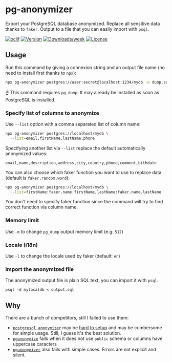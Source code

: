 pg-anonymizer
=============

Export your PostgreSQL database anonymized. Replace all sensitive data thanks to `faker`. Output to a file that you can easily import with `psql`.

[![oclif](https://img.shields.io/badge/cli-oclif-brightgreen.svg)](https://oclif.io)
[![Version](https://img.shields.io/npm/v/pg-anonymizer.svg)](https://npmjs.org/package/pg-anonymizer)
[![Downloads/week](https://img.shields.io/npm/dw/pg-anonymizer.svg)](https://npmjs.org/package/pg-anonymizer)
[![License](https://img.shields.io/npm/l/pg-anonymizer.svg)](https://github.com/rap2hpoutre/pg-anonymizer/blob/master/package.json)
## Usage

Run this command by giving a connexion string and an output file name (no need to install first thanks to `npx`):

```bash
npx pg-anonymizer postgres://user:secret@localhost:1234/mydb -o dump.sql
```

☝️ This command requires `pg_dump`. It may already be installed as soon as PostgreSQL is installed.

### Specify list of columns to anonymize

Use `--list` option with a comma separated list of column name:

```bash
npx pg-anonymizer postgres://localhost/mydb \
  --list=email,firstName,lastName,phone
```

Specifying another list via `--list` replace the default automatically anonymized values:

```
email,name,description,address,city,country,phone,comment,bithdate
```

You can also choose which faker function you want to use to replace data (default is `faker.random.word`):

```bash
npx pg-anonymizer postgres://localhost/mydb \
  --list=firstName:faker.name.firstName,lastName:faker.name.lastName
```

You don't need to specify faker function since the command will try to find correct function via column name.

### Memory limit

Use `-m` to change `pg_dump` output memory limit (e.g: `512`)

### Locale (i18n)

Use `-l` to change the locale used by faker (default: `en`)

### Import the anonymized file

The anonymized output file is plain SQL text, you can import it with `psql`.

```
psql -d mylocaldb < output.sql
```

## Why

There are a bunch of competitors, still I failed to use them:

 - [`postgresql_anonymizer`](https://postgresql-anonymizer.readthedocs.io/en/stable/) may be [hard to setup](https://postgresql-anonymizer.readthedocs.io/en/stable/INSTALL/#install-on-macos) and may be cumbersome for simple usage. Still, I guess it's the best solution.
 - [`pganonymize`](https://pypi.org/project/pganonymize/) fails when it does not use `public` schema or columns have uppercase caracters
 - [`pganonymizer`](https://github.com/asgeirrr/pgantomizer) also fails with simple cases. Errors are not explicit and silent.
